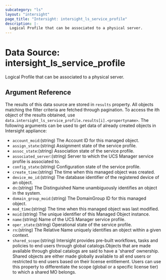```yaml
---
subcategory: "ls"
layout: "intersight"
page_title: "Intersight: intersight_ls_service_profile"
description: |-
  Logical Profile that can be associated to a physical server.
---
```


# Data Source: intersight_ls_service_profile
Logical Profile that can be associated to a physical server.
## Argument Reference
The results of this data source are stored in `results` property.
All objects matching the filter criteria are fetched through pagination.
To access the ith object of the results obtained, use `data.intersight_ls_service_profile.results[i].<propertyname>`.
The following arguments can be used to get data of already created objects in Intersight appliance:
* `account_moid`:(string) The Account ID for this managed object. 
* `assign_state`:(string) Assignment state of the service profile. 
* `assoc_state`:(string) Association state of the service profile. 
* `associated_server`:(string) Server to which the UCS Manager service profile is associated to. 
* `config_state`:(string) Configuration state of the service profile. 
* `create_time`:(string) The time when this managed object was created. 
* `device_mo_id`:(string) The database identifier of the registered device of an object. 
* `dn`:(string) The Distinguished Name unambiguously identifies an object in the system. 
* `domain_group_moid`:(string) The DomainGroup ID for this managed object. 
* `mod_time`:(string) The time when this managed object was last modified. 
* `moid`:(string) The unique identifier of this Managed Object instance. 
* `name`:(string) Name of the UCS Manager service profile. 
* `oper_state`:(string) Operational state of the service profile. 
* `rn`:(string) The Relative Name uniquely identifies an object within a given context. 
* `shared_scope`:(string) Intersight provides pre-built workflows, tasks and policies to end users through global catalogs.Objects that are made available through global catalogs are said to have a 'shared' ownership. Shared objects are either made globally available to all end users or restricted to end users based on their license entitlement. Users can use this property to differentiate the scope (global or a specific license tier) to which a shared MO belongs. 
 